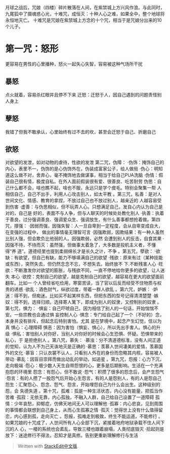 月球之战后，咒娘（四楼）碎片散落在人间，在紫禁城上方兴风作浪。与此同时，九尾狐中了摄魂惑心光，十难咒，成恒灭：十种人心之难，如果全中，整个地球将永恒地灭亡。
十难咒是咒娘在紫禁城上方念的十个咒，相当于是咒娘分出来的10个儿子。
# 第一咒：怒形
   更容易在男性的心里播种，怒火一起失心失智，容易被这种气场所干扰
## 暴怒
   点火就着，容易杀红眼并且停不下来
迁怒：迁怒于人，因自己遇到的问题责怪别人身上
## 孽怒
   我错了但我不敢承认，心里始终有过不去的坎，甚至会迁怒于自己、折磨自己
## 欲怒
   对欲望的发泄，如对动物的虐待，性欲的发泄
第二咒，伪障：
·伪饰：掩饰自己的内心，表里不一，伪饰的是心伪饰外在，伪装成富家公子，给人做局
·伪心：明知道这么做不对，舍弃心，毫不掩饰地去做谋事，相当于给自己PUA洗脑
·伪情：假装自己很有情，极度自私。在外人面前假装很有爱、很善良、吃苦耐劳
伪思：自己什么都不会，啥也瞧不起，啥也不服，永远只是学个皮毛。特别会聚集一帮
人相信自己，自己不出手，利用人心攻击别人，如太平教
。第三咒，私善：是对人世间文化、情感、教育的拿捏，不放过自己也不放过别人，越亲近的
人越容易受到伤害
·虚善：与伪思相似，但不玩弄人心。只想满足自己，发自心内认为自己是对的，自己是
好的，表面不与人争，但与人聊天的时候处处教化别人
·执善：执着于善良，过分强调善良、强调爱众生、强调放生，有什么善事都想抢着做。第四咒，撑强：
·因弱而强，因强失智：人一旦自卑到一定程度，会从自卑变成自大，在变强的过程中，
做出的事情毫无理智可言
·因强欺弱，因欺结果：有一种人虽然比别人强，但会欺负比他弱的人。因强欺弱，必然
会遭到别人的反击，自食其果
·因强不待，不待而灭：虽然强，但做事太着急了，大多数是投机主义者，不懂得“养
道”。道德经里也提到柔弱绵长才是长久之计，不争
。第五咒，孽欲：
·欲缺：有欲望，但自己有缺，能力不够填满自己的欲望
·残欲：原来有过（某种技能或东西），突然失去，但仍然念念不忘，不想失去。始终放不
下.不断残害人心
·旺欲：不断激发你对欲望的膨胀，与残欲不同，一直不停地给你更多的欲望，让人迷失
本心
·欲控：克制自己的欲望，越是克制自己的欲望，越容易在更大的欲望面前翻车。比如一
个人曾经省吃俭用，寒窗苦读，当了官以后反而经受不住物质与权贵的诱惑
·欲乱：酒色财气，纵欲过度，带着一群人欲乱
。第六咒，妒嫉：
·妒迷：得不到，但痴迷。比如买不起某样东西，但把东西的型号记得清清楚楚
·嫉奴：得不到，选择归顺。选择寄人篱下，即成为别人的奴隶，又控制别的奴隶
。第七咒，惧力：
·惧妄：自己吓唬自己，因为相信了别人的一句话，开始惴惴不安。一些宗教也会通过惧
妄控制人心
·惧念：专门给自己起了一个（不好的）念，本身并没有排斥，但起念后特别害怕。尤其
是在梦境中，起念产生幻觉，信以为真
惧心：心理障碍
惧恶：因为害怕（惧妄、惧心），所以先出手害人。惧心的升级
·惧私：害怕别人对你好，当别人对你好的时候会心生恐惧、怀疑。恐惧带来的私心，于
是拒绝别人
。第八咒，慕失：
·慕浊：分不清道德标准，没有人间正道的觉知，认为人不为己天诛地灭是正确的
·慕思：羡慕人世间凄美的爱情，羡慕国外的文化
·慕盲：只认衣裳不认人，只看别人外在的身份而忽略其内核，容易被人带动
·慕乱：因盲目崇拜而做出动乱的举动，如追星
。第九咒，怨报：心力下沉，走向极端
·怨心：极少数人天生自带怨恨的心，更多是后期影响。生活在一个充满抱怨的环境里
怨念：有怨心，但不敢说
·怨气：积攒了很多的怨念后，会产生怨气
·怨言：有的人攒了一股怨气后开始心生怨言，有的人是怨别人，有的人是怨自己
怨生：汇聚怨心、怨念、怨气、怨言，开始埋怨自己为什么会出生。这种级别的怨，会
失德失道
。第十咒，孤难：孤是一种生活状态，内心没有能量，把孤当作苦难
·孤寂：无依无靠，内心孤独，不融入人群，自己给自己设置了一道障碍
孤情：少年哀愁，抑郁症，仿佛天地间无人可以理解他
·孤寡：内心悲哀，见到周围的事情都会联想到自己身上，从而心生孤寡之情
·孤灭：觉得世上没有什么值得留恋，内心感到孤，走向灭亡
。怨报，孤难走到极致，终生不能运道，不能修行
。如果咒娘的十咒成了，人世间所有人心全部下沉，紧接着地府地狱承载不住人间下沉的人
心，一楼的系统也会紊乱，导致三楼也跟着崩塌，人类彻底毁灭
·拾起则是放下：迷途修行不得法，忍知才是真修。告别更重新理解修行与生活

> Written with [StackEdit中文版](https://stackedit.cn/).
<!--stackedit_data:
eyJoaXN0b3J5IjpbMzUxMTcxNTQ4XX0=
-->